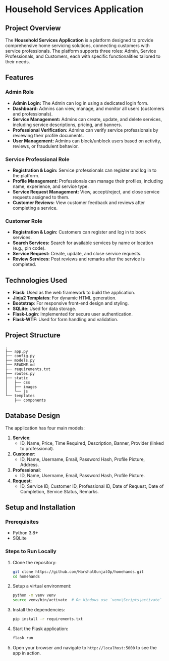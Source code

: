 # Household Services Application

## Project Overview

The **Household Services Application** is a platform designed to provide comprehensive home servicing solutions, connecting customers with service professionals. The platform supports three roles: Admin, Service Professionals, and Customers, each with specific functionalities tailored to their needs.

## Features

### Admin Role

- **Admin Login:** The Admin can log in using a dedicated login form.
- **Dashboard:** Admins can view, manage, and monitor all users (customers and professionals).
- **Service Management:** Admins can create, update, and delete services, including service descriptions, pricing, and banners.
- **Professional Verification:** Admins can verify service professionals by reviewing their profile documents.
- **User Management:** Admins can block/unblock users based on activity, reviews, or fraudulent behavior.

### Service Professional Role

- **Registration & Login:** Service professionals can register and log in to the platform.
- **Profile Management:** Professionals can manage their profiles, including name, experience, and service type.
- **Service Request Management:** View, accept/reject, and close service requests assigned to them.
- **Customer Reviews:** View customer feedback and reviews after completing a service.

### Customer Role

- **Registration & Login:** Customers can register and log in to book services.
- **Search Services:** Search for available services by name or location (e.g., pin code).
- **Service Request:** Create, update, and close service requests.
- **Review Services:** Post reviews and remarks after the service is completed.

## Technologies Used

- **Flask**: Used as the web framework to build the application.
- **Jinja2 Templates**: For dynamic HTML generation.
- **Bootstrap**: For responsive front-end design and styling.
- **SQLite**: Used for data storage.
- **Flask-Login**: Implemented for secure user authentication.
- **Flask-WTF**: Used for form handling and validation.

## Project Structure

```text
.
├── app.py
├── config.py
├── models.py
├── README.md
├── requirements.txt
├── routes.py
├── static
│   ├── css
│   ├── images
│   └── js
└── templates
    ├── components
```

## Database Design

The application has four main models:

1. **Service**:
   - ID, Name, Price, Time Required, Description, Banner, Provider (linked to professional).
2. **Customer**:
   - ID, Name, Username, Email, Password Hash, Profile Picture, Address.
3. **Professional**:
   - ID, Name, Username, Email, Password Hash, Profile Picture.
4. **Request**:
   - ID, Service ID, Customer ID, Professional ID, Date of Request, Date of Completion, Service Status, Remarks.

## Setup and Installation

### Prerequisites

- Python 3.8+
- SQLite

### Steps to Run Locally

1. Clone the repository:

   ```bash
   git clone https://github.com/HarshalGunjalOp/homehands.git
   cd homehands

2. Setup a virtual environment:

   ```bash
   python -m venv venv
   source venv/bin/activate  # On Windows use `venv\Scripts\activate`

3. Install the dependencies:

   ```bash
   pip install -r requirements.txt

4. Start the Flask application:

   ```bash
   flask run

5. Open your browser and navigate to `http://localhost:5000` to see the app in action.
